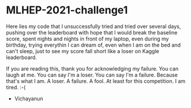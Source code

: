 # MLHEP-2021-challenge1
Here lies my code that I unsuccessfully tried and tried over several days,
pushing over the leaderboard with hope that I would break the baseline score,
spent nights and nights in front of my laptop, even during my birthday,
trying everythin I can dream of, even when I am on the bed and can't sleep,
just to see my score fall short like a loser on Kaggle leaderboard.

If you are reading this, thank you for acknowledging my failure.
You can laugh at me. You can say I'm a loser. You can say I'm a failure.
Because that's what I am. A loser. A failure. A fool.
At least for this competition. 
I am tired. :-(

- Vichayanun
